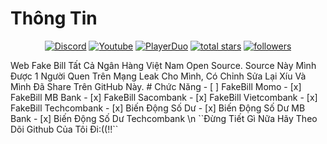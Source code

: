 # Thông Tin
<p align="center">
  <a href="https://discord.gg/79ucHtZn5w"><img alt="Discord" title="Discord" src="https://img.shields.io/badge/-Discord-7289DA?style=for-the-badge&logo=discord&logoColor=white"/></a>
  <a href="https://www.youtube.com/c/ImTienNguyenZ"><img alt="Youtube" title="Youtube" src="https://img.shields.io/badge/-Youtube-FF0000?style=for-the-badge&logo=youtube&logoColor=white"/></a>
  <a href="https://playerduo.net/tientinycute"><img alt="PlayerDuo" title="PlayerDuo" src="https://img.shields.io/badge/-PlayerDuo-ff7389?style=for-the-badge&logo=kofi&logoColor=white"/></a>
<a href="https://github.com/ImTienNguyenZ?tab=repositories&sort=stargazers">
    <img alt="total stars" title="Total stars on GitHub" src="https://custom-icon-badges.demolab.com/github/stars/ImTienNguyenZ?color=B8B92B&style=for-the-badge&labelColor=959532&logo=star"/></a>
   <a href="https://github.com/ImTienNguyenZ"><img alt="followers" title="Follow me on Github" src="https://img.shields.io/github/followers/ImTienNguyenZ?color=236ad3&style=for-the-badge&logo=github&label=Follow"/></a>
 </p>
Web Fake Bill Tất Cả Ngân Hàng Việt Nam Open Source.
Source Này Mình Được 1 Người Quen Trên Mạng Leak Cho Mình, Có Chỉnh Sửa Lại Xíu Và Mình Đã Share Trên GitHub Này.
# Chức Năng
- [ ] FakeBill Momo
- [x] FakeBill MB Bank
- [x] FakeBill Sacombank
- [x] FakeBill Vietcombank
- [x] FakeBill Techcombank
- [x] Biến Động Số Dư
- [x] Biến Động Số Dư MB Bank
- [x] Biến Động Số Dư Techcombank
\n
``Đừng Tiết Gì Nữa Hãy Theo Dõi Github Của Tôi Đi:((!!``